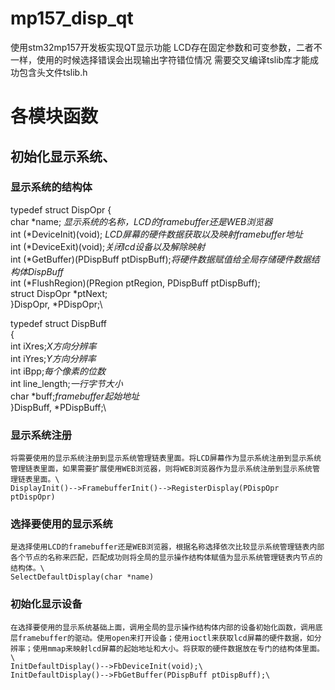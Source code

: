 # mp157_disp_qt
使用stm32mp157开发板实现QT显示功能
LCD存在固定参数和可变参数，二者不一样，使用的时候选择错误会出现输出字符错位情况
需要交叉编译tslib库才能成功包含头文件tslib.h

# 各模块函数
## 初始化显示系统、
### 显示系统的结构体
typedef struct DispOpr {\
    char *name; _显示系统的名称，LCD的framebuffer还是WEB浏览器_\
    int (*DeviceInit)(void);
    _LCD屏幕的硬件数据获取以及映射framebuffer地址_\
    int (*DeviceExit)(void);_关闭lcd设备以及解除映射_\
    int (*GetBuffer)(PDispBuff ptDispBuff);_将硬件数据赋值给全局存储硬件数据结构体DispBuff_\
    int (*FlushRegion)(PRegion ptRegion, PDispBuff ptDispBuff);\
    struct DispOpr *ptNext;\
}DispOpr, *PDispOpr;\

typedef struct DispBuff\
{\
    int iXres;_X方向分辨率_\
    int iYres;_Y方向分辨率_\
    int iBpp;_每个像素的位数_\
    int line_length;_一行字节大小_\
    char *buff;_framebuffer起始地址_\
}DispBuff, *PDispBuff;\

### 显示系统注册
    将需要使用的显示系统注册到显示系统管理链表里面。将LCD屏幕作为显示系统注册到显示系统管理链表里面，如果需要扩展使用WEB浏览器，则将WEB浏览器作为显示系统注册到显示系统管理链表里面。\
    DisplayInit()-->FramebufferInit()-->RegisterDisplay(PDispOpr ptDispOpr)

### 选择要使用的显示系统
    是选择使用LCD的framebuffer还是WEB浏览器，根据名称选择依次比较显示系统管理链表内部各个节点的名称来匹配，匹配成功则将全局的显示操作结构体赋值为显示系统管理链表内节点的结构体。\
    SelectDefaultDisplay(char *name)

### 初始化显示设备
    在选择要使用的显示系统基础上面，调用全局的显示操作结构体内部的设备初始化函数，调用底层framebuffer的驱动。使用open来打开设备；使用ioctl来获取lcd屏幕的硬件数据，如分辨率；使用mmap来映射lcd屏幕的起始地址和大小。将获取的硬件数据放在专门的结构体里面。\
    InitDefaultDisplay()-->FbDeviceInit(void);\
    InitDefaultDisplay()-->FbGetBuffer(PDispBuff ptDispBuff);\


